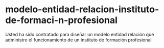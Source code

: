 # modelo-entidad-relacion-instituto-de-formaci-n-profesional
Usted ha sido contratado para diseñar un modelo entidad relación que administre el funcionamiento de un instituto de formación profesional

